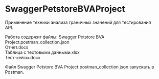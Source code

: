 # SwaggerPetstoreBVAProject
Применение техники анализа граничных значений для тестирования API.

Работа содержит файлы: 
Swagger Petstore BVA Project.postman_collection.json<br />
Отчет.docx<br />
Таблица с тестовыми данными.xlsx<br />
Тест-кейсы.docx<br />

Файл Swagger Petstore BVA Project.postman_collection.json запускать в Postman.
